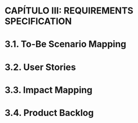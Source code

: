# CAPÍTULO III: REQUIREMENTS SPECIFICATION
# 3.1. To-Be Scenario Mapping
# 3.2. User Stories
# 3.3. Impact Mapping
# 3.4. Product Backlog
